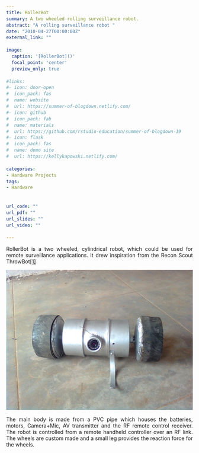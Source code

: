 ```yaml
---
title: RollerBot
summary: A two wheeled rolling surveillance robot.
abstract: "A rolling surveillance robot "
date: "2010-04-27T00:00:00Z"
external_link: ""

image:
  caption: '[RollerBot]()'
  focal_point: 'center'
  preview_only: true

#links:
#- icon: door-open
#  icon_pack: fas
#  name: website
#  url: https://summer-of-blogdown.netlify.com/
#- icon: github
#  icon_pack: fab
#  name: materials
#  url: https://github.com/rstudio-education/summer-of-blogdown-19
#- icon: flask
#  icon_pack: fas
#  name: demo site
#  url: https://kellykapowski.netlify.com/

categories:
- Hardware Projects
tags:
- Hardware 


url_code: ""
url_pdf: ""
url_slides: ""
url_video: ""

---
```

<DIV align="justify">






RollerBot is a two wheeled, cylindrical robot, which could be used for remote surveillance applications. It drew inspiration from the Recon Scout ThrowBot[[1]](#)

![Roller Bot](rollerbot-fullsize.jpg)

The main body is made from a PVC pipe which houses the batteries, motors, Camera+Mic, AV transmitter and the RF remote control receiver. The robot is controlled from a remote handheld controller over an RF link. The wheels are custom made and a small leg provides the reaction force for the wheels.
</DIV>



